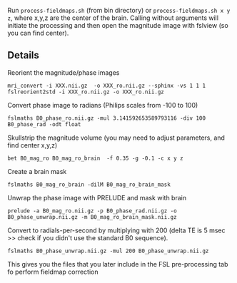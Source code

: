 Run `process-fieldmaps.sh` (from bin directory) or `process-fieldmaps.sh x y z`, where x,y,z are the center of the brain.
Calling without arguments will initiate the processing and then open the magnitude image with fslview (so you can find center).

Details
-------

Reorient the magnitude/phase images

    mri_convert -i XXX.nii.gz  -o XXX_ro.nii.gz --sphinx -vs 1 1 1
    fslreorient2std -i XXX_ro.nii.gz -o XXX_ro.nii.gz 

Convert phase image to radians (Philips scales from -100 to 100)
 
    fslmaths B0_phase_ro.nii.gz -mul 3.141592653589793116 -div 100 B0_phase_rad -odt float

Skullstrip the magnitude volume (you may need to adjust parameters, and find center x,y,z)

    bet B0_mag_ro B0_mag_ro_brain  -f 0.35 -g -0.1 -c x y z

Create a brain mask

    fslmaths B0_mag_ro_brain -dilM B0_mag_ro_brain_mask

Unwrap the phase image with PRELUDE and mask with brain

    prelude -a B0_mag_ro.nii.gz -p B0_phase_rad.nii.gz -o B0_phase_unwrap.nii.gz -m B0_mag_ro_brain_mask.nii.gz

Convert to radials-per-second by multiplying with 200 (delta TE is 5 msec >> check if you didn't use the standard B0 sequence).

    fslmaths B0_phase_unwrap.nii.gz -mul 200 B0_phase_unwrap.nii.gz

This gives you the files that you later include in the FSL pre-processing tab fo perform fieldmap correction

